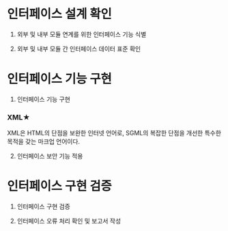 # 인터페이스 설계 확인

1. 외부 및 내부 모듈 연계를 위한 인터페이스 기능 식별

2. 외부 및 내부 모듈 간 인터페이스 데이터 표준 확인

# 인터페이스 기능 구현

1. 인터페이스 기능 구현

### XML★

XML은 HTML의 단점을 보완한 인터넷 언어로, SGML의 복잡한 단점을 개선한 특수한 목적을 갖는 마크업 언어이다.

2. 인터페이스 보안 기능 적용

# 인터페이스 구현 검증

1. 인터페이스 구현 검증

2. 인터페이스 오류 처리 확인 및 보고서 작성
